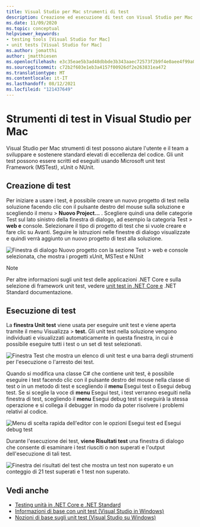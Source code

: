 ```yaml
---
title: Visual Studio per Mac strumenti di test
description: Creazione ed esecuzione di test con Visual Studio per Mac.
ms.date: 11/09/2020
ms.topic: conceptual
helpviewer_keywords:
- testing tools [Visual Studio for Mac]
- unit tests [Visual Studio for Mac]
ms.author: jomatthi
author: jmatthiesen
ms.openlocfilehash: e3c35eae5b3ad48dbbde3b343aaec72573f2b9f4e0aee4f99a0b930d7420bb27
ms.sourcegitcommit: c72b2f603e1eb3a4157f00926df2e263831ea472
ms.translationtype: MT
ms.contentlocale: it-IT
ms.lasthandoff: 08/12/2021
ms.locfileid: "121437649"
---
```

# <a name="testing-tools-in-visual-studio-for-mac"></a>Strumenti di test in Visual Studio per Mac

Visual Studio per Mac strumenti di test possono aiutare l'utente e il team a sviluppare e sostenere standard elevati di eccellenza del codice. Gli unit test possono essere scritti ed eseguiti usando Microsoft unit test Framework (MSTest), xUnit o NUnit.

## <a name="creating-tests"></a>Creazione di test
Per iniziare a usare i test, è possibile creare un nuovo progetto di test nella soluzione facendo clic con il pulsante destro del mouse sulla soluzione e scegliendo il menu > **Nuovo Project...** . Scegliere quindi una delle categorie Test sul lato sinistro della finestra di dialogo, ad esempio la categoria Test > **web e** console. Selezionare il tipo di progetto di test che si vuole creare e fare clic su Avanti. Seguire le istruzioni nelle finestre di dialogo visualizzate e quindi verrà aggiunto un nuovo progetto di test alla soluzione.

![Finestra di dialogo Nuovo progetto con la sezione Test > web e console selezionata, che mostra i progetti xUnit, MSTest e NUnit](media/create-new-test-project.PNG)

> [!NOTE]
> Per altre informazioni sugli unit test delle applicazioni .NET Core e sulla selezione di framework unit test, vedere [unit test in .NET Core e](/dotnet/core/testing/?pivots=xunit) .NET Standard documentazione.

## <a name="running-tests"></a>Esecuzione di test
La **finestra Unit test** viene usata per eseguire unit test e viene aperta tramite il menu Visualizza > **test.** Gli unit test nella soluzione vengono individuati e visualizzati automaticamente in questa finestra, in cui è possibile eseguire tutti i test o un set di test selezionati.

![Finestra Test che mostra un elenco di unit test e una barra degli strumenti per l'esecuzione o l'arresto dei test.](media/test-window.PNG)

Quando si modifica una classe C# che contiene unit test, è possibile eseguire i  test facendo clic con il pulsante destro del mouse nella classe di test o in un metodo di test e scegliendo il **menu** Esegui test o Esegui debug test. Se si sceglie la voce di **menu** Esegui test, i test verranno eseguiti nella finestra di test, scegliendo il **menu** Esegui debug test si eseguirà la stessa operazione e si collega il debugger in modo da poter risolvere i problemi relativi al codice.

![Menu di scelta rapida dell'editor con le opzioni Esegui test ed Esegui debug test](media/run-tests-context-menu.PNG)

Durante l'esecuzione dei test, **viene Risultati test** una finestra di dialogo che consente di esaminare i test riusciti o non superati e l'output dell'esecuzione di tali test.

![Finestra dei risultati del test che mostra un test non superato e un conteggio di 21 test superati e 1 test non superato.](media/test-results-window.PNG)

## <a name="see-also"></a>Vedi anche

- [Testing unità in .NET Core e .NET Standard](/dotnet/core/testing)
- [Informazioni di base con unit test (Visual Studio in Windows)](/visualstudio/test/getting-started-with-unit-testing)
- [Nozioni di base sugli unit test (Visual Studio su Windows)](/visualstudio/test/unit-test-basics)